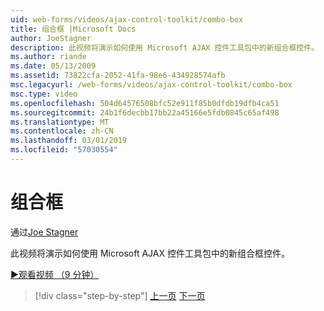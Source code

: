 ```yaml
---
uid: web-forms/videos/ajax-control-toolkit/combo-box
title: 组合框 |Microsoft Docs
author: JoeStagner
description: 此视频将演示如何使用 Microsoft AJAX 控件工具包中的新组合框控件。
ms.author: riande
ms.date: 05/13/2009
ms.assetid: 73822cfa-2052-41fa-98e6-434928574afb
msc.legacyurl: /web-forms/videos/ajax-control-toolkit/combo-box
msc.type: video
ms.openlocfilehash: 504d64576508bfc52e911f85b0dfdb19dfb4ca51
ms.sourcegitcommit: 24b1f6decbb17bb22a45166e5fdb0845c65af498
ms.translationtype: MT
ms.contentlocale: zh-CN
ms.lasthandoff: 03/01/2019
ms.locfileid: "57030554"
---
```

<a name="combo-box"></a>组合框
====================
通过[Joe Stagner](https://github.com/JoeStagner)

此视频将演示如何使用 Microsoft AJAX 控件工具包中的新组合框控件。

[&#9654;观看视频 （9 分钟）](https://channel9.msdn.com/Blogs/ASP-NET-Site-Videos/combo-box)

> [!div class="step-by-step"]
> [上一页](color-picker.md)
> [下一页](editor-control.md)
